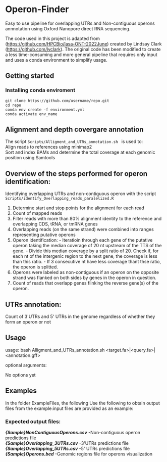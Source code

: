 # Operon-Finder
Easy to use pipeline for overlapping UTRs and Non-contiguous operons annnotation using Oxford Nanopore direct RNA sequencing.

The code used in this project is adapted from (https://github.com/HPCBio/lasa-ONT-2022June) created by Lindsay Clark (https://github.com/lvclark). The original code has been modified to create a less time-consuming and more general pipeline that requires only input and uses a conda environment to simplify usage.

## Getting started
### Installing conda enviroment
```
git clone https://github.com/username/repo.git  
cd repo  
conda env create -f environment.yml  
conda activate env_name  
```
## Alignment and depth covergare annotation 
The script ```Scripts/Alligment_and_UTRs_annotation.sh ``` is used to:  
Align reads to references using minimap2  
Sort and index BAMs and determine the total coverage at each genomic position using Samtools

## Overview of the steps performed for operon identification:
Identifying overlapping UTRs and non-contiguous operon with the script ```Scripts/identify_Overlapping_reads_paralelized.R ```
  1. Determine start and stop points for the alignment for each read
  2. Count of mapped reads
  3. Filter reads with more than 80% alignment identity to the reference  and overlapping CDS, tRNA, or tmRNA genes
  4. Overlapping reads (on the same strand) were combined into ranges representing putative operons
  5. Operon identification: 
    - Iteratioin through each gene of the putative operon taking the median coverage of 20 nt upstream of the TTS of the gene. 
    - Divide this median coverage by a split ratio of 20. Check if, for each nt of the intergenic region to the next gene, the coverage is less than this ratio. 
    - If 3 consecutive nt have less coverage thant thse ratio, the operon is splitted.
  6. Operons were labeled as non-contiguous if an operon on the opposite strand was flanked on both sides by genes in the operon in question.
  7. Count of reads that overlapp genes flinking the reverse gene(s) of the operon.
  ## UTRs annotation:
  Count of 3'UTRs and 5' UTRs in the genome regardless of whether they form an operon or not

## Usage
usage: bash Alligment_and_UTRs_annotation.sh <target.fa>|<query.fa>|<annotation.gff>  

optional arguments:  

No options yet

## Examples
In the folder ExampleFiles, the following Use the following to obtain output files from the example:input files are provided as an example:  

### Expected output files:  
***{Sample}NonContiguousOperons.csv***      -Non-contiguous operon predictions file  
***{Sample}Overlapping_3UTRs.csv***         -3'UTRs predictions file  
***{Sample}Overlapping_5UTRs.csv***         -5' UTRs predictions file  
***{Sample}Operons.bed***                   -Genomic regions file for operons visualization


